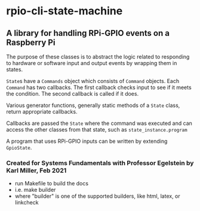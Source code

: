 # rpio-cli-state-machine

## A library for handling RPi-GPIO events on a Raspberry Pi

The purpose of these classes is to abstract the logic related to responding to hardware or software input and output events by wrapping them in states.

`State`s have a `Commands` object which consists of `Command` objects. Each `Command` has two callbacks. The first callback checks input to see if it meets the condition. The second callback is called if it does. 

Various generator functions, generally static methods of a `State` class, return appropriate callbacks.

Callbacks are passed the `State` where the command was executed and can access the other classes from that state, such as `state_instance.program`

A program that uses RPi-GPIO inputs can be written by extending `GpioState`.



### Created for Systems Fundamentals with Professor Egelstein by Karl Miller, Feb 2021


- run Makefile to build the docs
- i.e. make builder
- where "builder" is one of the supported builders, like html, latex, or linkcheck

